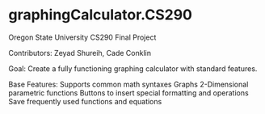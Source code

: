 # graphingCalculator.CS290
Oregon State University CS290 Final Project

Contributors: Zeyad Shureih, Cade Conklin

Goal: Create a fully functioning graphing calculator with standard features.

Base Features: 
Supports common math syntaxes
Graphs 2-Dimensional parametric functions
Buttons to insert special formatting and operations
Save frequently used functions and equations

